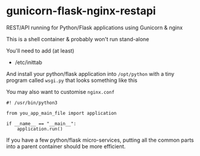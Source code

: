 # gunicorn-flask-nginx-restapi
REST/API running for Python/Flask applications using Gunicorn &amp; nginx

This is a shell container & probably won't run stand-alone

You'll need to add (at least)

- /etc/inittab

And install your python/flask application into `/opt/python` with a tiny program called
`wsgi.py` that looks something like this

You may also want to customise `nginx.conf`

```
#! /usr/bin/python3

from you_app_main_file import application

if __name__ == "__main__":
    application.run()
```

If you have a few python/flask micro-services, putting all the common parts
into a parent container should be more efficient.
